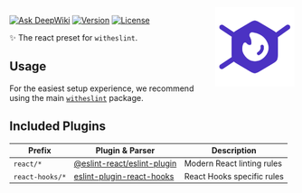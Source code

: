 <img src="https://github.com/witheslint/static/raw/main/icons/witheslint.svg" alt="witheslint" align="right" width="140" height="140">

<p>
  <a href="https://deepwiki.com/witheslint/witheslint"><img src="https://deepwiki.com/badge.svg" alt="Ask DeepWiki"></a>
  <a href="https://npmjs.com/package/@witheslint/preset-react"><img src="https://img.shields.io/npm/v/@witheslint/preset-react?style=flat&colorA=0B0B0B&colorB=1FA669&label=version" alt="Version"></a>
  <a href="https://github.com/witheslint/witheslint/blob/main/LICENSE"><img src="https://img.shields.io/github/license/witheslint/witheslint.svg?style=flat&colorA=0B0B0B&colorB=1FA669&label=license" alt="License"></a>
</p>

✨ The react preset for `witheslint`.

## Usage

For the easiest setup experience, we recommend using the main [`witheslint`](../../witheslint) package.

## Included Plugins

| Prefix          | Plugin & Parser                                                                      | Description                   |
|-----------------|--------------------------------------------------------------------------------------|-------------------------------|
| `react/*`       | [@eslint-react/eslint-plugin](https://eslint-react.xyz/)                             | Modern React linting rules    |
| `react-hooks/*` | [eslint-plugin-react-hooks](https://www.npmjs.com/package/eslint-plugin-react-hooks) | React Hooks specific rules    |


